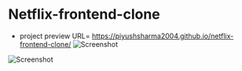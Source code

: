 # Netflix-frontend-clone
- project preview URL= https://piyushsharma2004.github.io/netflix-frontend-clone/
![Screenshot](https://lh3.googleusercontent.com/u/1/drive-viewer/AITFw-yMi5hTnvFr-ou5OmjLle6qL0qTvZEqYCjAr1_ggFzlC-i3WtKKa1UNkzndfCg6vlt52cQeUqm8kXcJ0m8Tj0G6Wn2j=w1920-h932)

![Screenshot](https://lh3.googleusercontent.com/u/1/drive-viewer/AITFw-wzkVZ6u7qwSDMFBbnG6WWKKoKsdrswhCm4UtemdWX-R8EMOWvTSONaPiQeCz4IHFZcchIiVPTg5kaQ3Z5izooMZE1yyg=w1253-h932)
